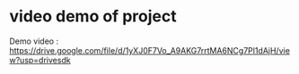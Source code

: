 # video demo of project
Demo video : https://drive.google.com/file/d/1yXJ0F7Vo_A9AKG7rrtMA6NCg7Pl1dAjH/view?usp=drivesdk
